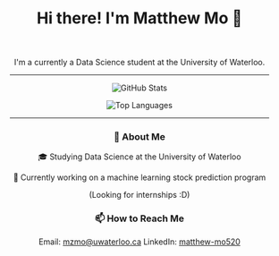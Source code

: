 <h1 align="center">Hi there! I'm Matthew Mo 👋</h1>



<div align="center" style="background: url('https://wallpapers-clan.com/wp-content/uploads/2024/03/starfall-night-sky-mountains-aesthetic-gif-preview-desktop-wallpaper.gif'); background-size: cover; padding: 20px;">

I'm a currently a Data Science student at the University of Waterloo. 



---

![GitHub Stats](https://github-readme-stats.vercel.app/api?username=MatthewMo520&count_private=true&show_icons=true&theme=rose_pine&icon_color=6a5acd&hide_border=true&line_height=28&custom_title=Contribution%20Statistics&count_private=true)

![Top Languages](https://github-readme-stats.vercel.app/api/top-langs?username=MatthewMo520&theme=rose_pine&hide_border=true&layout=compact&langs_count=10&card_width=333)

---

### 🌟 About Me
🎓 Studying Data Science at the University of Waterloo

🔭 Currently working on a machine learning stock prediction program

(Looking for internships :D)

<!--- 🌱 Learning about [Topics or Technologies]
- 🤔 Seeking help with [Topics You Need Help With]
- 💬 Ask me about [Your Expertise or Interests]-->

### 📫 How to Reach Me
Email: mzmo@uwaterloo.ca
LinkedIn: [matthew-mo520](https://www.linkedin.com/in/matthew-mo520/)
<!--- Twitter: [Your Twitter Handle]-->

<!--### ⚡ Fun Fact
- [Your Fun Fact]-->
<!--![Cool Background](https://wallpapers-clan.com/wp-content/uploads/2024/03/starfall-night-sky-mountains-aesthetic-gif-preview-desktop-wallpaper.gif)-->


</div>
